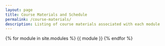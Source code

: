 ```yaml
---
layout: page
title: Course Materials and Schedule
permalink: /course-materials/
description: Listing of course materials associated with each module
---
```



{% for module in site.modules %}
{{ module }}
{% endfor %}